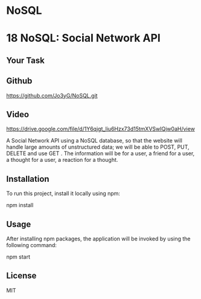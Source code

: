 # NoSQL
# 18 NoSQL: Social Network API

## Your Task
## Github
https://github.com/Jo3yG/NoSQL.git
## Video
https://drive.google.com/file/d/1Y6qjgt_liu6Hzx73d15tmXVSwIQjw0aH/view

A Social Network API using a NoSQL database, so that the website will handle large amounts of unstructured data; we will be able to POST, PUT, DELETE and use GET . The  information will be for a user, a friend for a user, a thought for a user, a reaction for a thought.
## Installation
To run this project, install it locally using npm:

npm install
## Usage
After installing npm packages, the application will be invoked by using the following command:

npm start

## License
MIT
